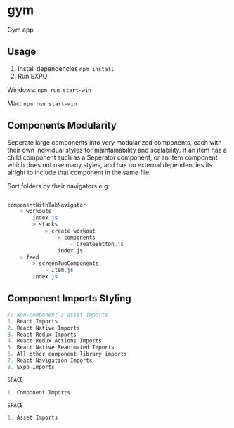 # gym

Gym app

## Usage
1) Install dependencies
```npm install```
2) Run EXPO


Windows:
```npm run start-win```

Mac:
```npm run start-win```

## Components Modularity

Seperate large components into very modularized components, each with their own individual styles for maintainability and scalability. If an item has a child component such as a Seperator component, or an Item component which does not use many styles, and has no external dependencies its alright to include that component in the same file.

Sort folders by their navigators e.g:

```c#

componentWithTabNavigator
    > workouts
        index.js
        > stacks
            > create-workout
                > components
                    - CreateButton.js
                index.js
    > feed
        > screenTwoComponents
            - Item.js
        index.js


```

## Component Imports Styling

```js
// Non-component / asset imports
1. React Imports
2. React Native Imports
3. React Redux Imports
4. React Redux Actions Imports
5. React Native Reanimated Imports
6. All other component library imports
7. React Navigation Imports
8. Expo Imports

SPACE

1. Component Imports

SPACE

1. Asset Imports
```
